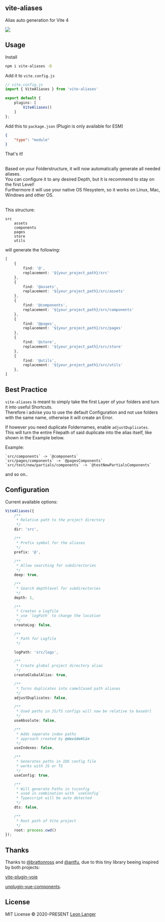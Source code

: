 <h2 align="left">vite-aliases</h2>

<p align="left">Alias auto generation for Vite 4</p>

<p align="left">
<a href="https://www.npmjs.com/package/vite-aliases">
<img src="https://img.shields.io/npm/v/vite-aliases?color=222&style=flat-square">
</a>
</p>

## Usage

Install

```bash
npm i vite-aliases -D
```

Add it to `vite.config.js`

```ts
// vite.config.js
import { ViteAliases } from 'vite-aliases'

export default {
	plugins: [
		ViteAliases()
	]
};

```

Add this to `package.json` (Plugin is only available for ESM)
```json
{
	"type": "module"
}
```

That's it!

<p>
<br/>
Based on your Folderstructure, it will now automatically generate all needed aliases.
<br />
You can configure it to any desired Depth, but it is recommend to stay on the first Level!
<br />
Furthermore it will use your native OS filesystem, so it works on Linux, Mac, Windows and other OS.
</p>

<br />
This structure:

```
src
    assets
    components
    pages
    store
    utils
```

will generate the following:

```ts
[
	{
		find: '@',
		replacement: '${your_project_path}/src'
	},
	{
		find: '@assets',
		replacement: '${your_project_path}/src/assets'
	},
	{
		find: '@components',
		replacement: '${your_project_path}/src/components'
	},
	{
		find: '@pages',
		replacement: '${your_project_path}/src/pages'
	},
	{
		find: '@store',
		replacement: '${your_project_path}/src/store'
	},
	{
		find: '@utils',
		replacement: '${your_project_path}/src/utils'
	},
]
```

## Best Practice

`vite-aliases` is meant to simply take the first Layer of your folders and turn it into useful Shortcuts.
<br />
Therefore i advise you to use the default Configuration and not use folders with the same name, otherwise it will create an Error.

If however you need duplicate Foldernames, enable `adjustDuplicates`.
<br />
This will turn the entire Filepath of said duplicate into the alias itself, like shown in the Example below.

Example:
```
`src/components` -> `@components`
`src/pages/components` -> `@pagesComponents`
`src/test/new/partials/components` -> `@testNewPartialsComponents`
```
and so on..

## Configuration

Current available options:

```ts
ViteAliases({
	/**
	 * Relative path to the project directory
	 */
	dir: 'src',

	/**
	 * Prefix symbol for the aliases
	 */
	prefix: '@',

	/**
	 * Allow searching for subdirectories
	 */
	deep: true,

	/**
	 * Search depthlevel for subdirectories
	 */
	depth: 1,

	/**
	 * Creates a Logfile
	 * use `logPath` to change the location
	 */
	createLog: false,

	/**
	 * Path for Logfile
	 */

	logPath: 'src/logs',

	/**
	 * Create global project directory alias
	 */
	createGlobalAlias: true,

	/**
	 * Turns duplicates into camelCased path aliases
	 */
	adjustDuplicates: false,

	/**
	 * Used paths in JS/TS configs will now be relative to baseUrl
	 */
	useAbsolute: false,

	/**
	 * Adds seperate index paths
	 * approach created by @davidohlin
	 */
	useIndexes: false,

	/**
	 * Generates paths in IDE config file
	 * works with JS or TS
	 */
	useConfig: true,

	/**
	 * Will generate Paths in tsconfig
	 * used in combination with `useConfig`
	 * Typescript will be auto detected
	 */
	dts: false,

	/**
	 * Root path of Vite project
	 */
	root: process.cwd()
});
```

## Thanks

Thanks to [@brattonross](https://github.com/brattonross) and [@antfu](https://github.com/antfu),
due to this tiny library beeing inspired by both projects:

[vite-plugin-voie](https://github.com/vamplate/vite-plugin-voie)

[unplugin-vue-components](https://github.com/antfu/unplugin-vue-components).

## License

MIT License © 2020-PRESENT [Leon Langer](https://github.com/subwaytime)
